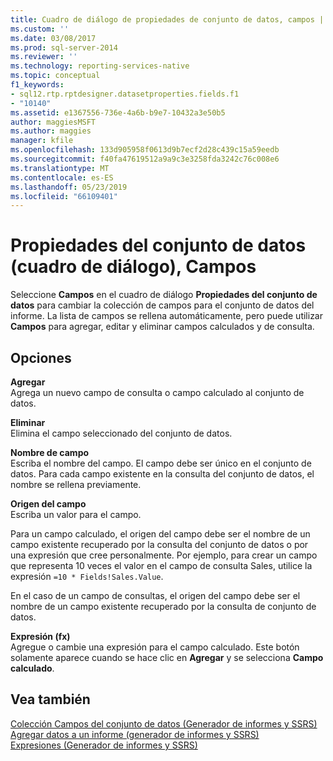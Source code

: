 ```yaml
---
title: Cuadro de diálogo de propiedades de conjunto de datos, campos | Microsoft Docs
ms.custom: ''
ms.date: 03/08/2017
ms.prod: sql-server-2014
ms.reviewer: ''
ms.technology: reporting-services-native
ms.topic: conceptual
f1_keywords:
- sql12.rtp.rptdesigner.datasetproperties.fields.f1
- "10140"
ms.assetid: e1367556-736e-4a6b-b9e7-10432a3e50b5
author: maggiesMSFT
ms.author: maggies
manager: kfile
ms.openlocfilehash: 133d905958f0613d9b7ecf2d28c439c15a59eedb
ms.sourcegitcommit: f40fa47619512a9a9c3e3258fda3242c76c008e6
ms.translationtype: MT
ms.contentlocale: es-ES
ms.lasthandoff: 05/23/2019
ms.locfileid: "66109401"
---
```

# <a name="dataset-properties-dialog-box-fields"></a>Propiedades del conjunto de datos (cuadro de diálogo), Campos
  Seleccione **Campos** en el cuadro de diálogo **Propiedades del conjunto de datos** para cambiar la colección de campos para el conjunto de datos del informe. La lista de campos se rellena automáticamente, pero puede utilizar **Campos** para agregar, editar y eliminar campos calculados y de consulta.  
  
## <a name="options"></a>Opciones  
 **Agregar**  
 Agrega un nuevo campo de consulta o campo calculado al conjunto de datos.  
  
 **Eliminar**  
 Elimina el campo seleccionado del conjunto de datos.  
  
 **Nombre de campo**  
 Escriba el nombre del campo. El campo debe ser único en el conjunto de datos. Para cada campo existente en la consulta del conjunto de datos, el nombre se rellena previamente.  
  
 **Origen del campo**  
 Escriba un valor para el campo.  
  
 Para un campo calculado, el origen del campo debe ser el nombre de un campo existente recuperado por la consulta del conjunto de datos o por una expresión que cree personalmente. Por ejemplo, para crear un campo que representa 10 veces el valor en el campo de consulta Sales, utilice la expresión `=10 * Fields!Sales.Value`.  
  
 En el caso de un campo de consultas, el origen del campo debe ser el nombre de un campo existente recuperado por la consulta de conjunto de datos.  
  
 **Expresión (fx)**  
 Agregue o cambie una expresión para el campo calculado. Este botón solamente aparece cuando se hace clic en **Agregar** y se selecciona **Campo calculado**.  
  
## <a name="see-also"></a>Vea también  
 [Colección Campos del conjunto de datos &#40;Generador de informes y SSRS&#41;](report-data/dataset-fields-collection-report-builder-and-ssrs.md)   
 [Agregar datos a un informe &#40;generador de informes y SSRS&#41;](report-data/report-datasets-ssrs.md)   
 [Expresiones &#40;Generador de informes y SSRS&#41;](report-design/expressions-report-builder-and-ssrs.md)  
  
  
